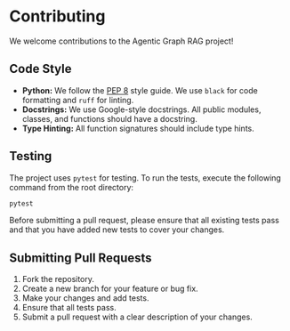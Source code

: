 # Contributing

We welcome contributions to the Agentic Graph RAG project!

## Code Style

*   **Python:** We follow the [PEP 8](https://www.python.org/dev/peps/pep-0008/) style guide. We use `black` for code formatting and `ruff` for linting.
*   **Docstrings:** We use Google-style docstrings. All public modules, classes, and functions should have a docstring.
*   **Type Hinting:** All function signatures should include type hints.

## Testing

The project uses `pytest` for testing. To run the tests, execute the following command from the root directory:

```bash
pytest
```

Before submitting a pull request, please ensure that all existing tests pass and that you have added new tests to cover your changes.

## Submitting Pull Requests

1.  Fork the repository.
2.  Create a new branch for your feature or bug fix.
3.  Make your changes and add tests.
4.  Ensure that all tests pass.
5.  Submit a pull request with a clear description of your changes.
